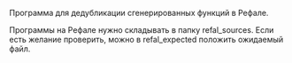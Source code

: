 Программа для дедубликации сгенерированных функций в Рефале.

Программы на Рефале нужно складывать в папку refal_sources.
Если есть желание проверить, можно в refal_expected положить ожидаемый файл.
